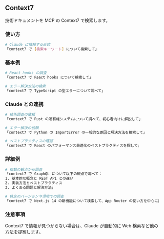 ## Context7

技術ドキュメントを MCP の Context7 で検索します。

### 使い方

```bash
# Claude に依頼する形式
「context7 で [検索キーワード] について検索して」
```

### 基本例

```bash
# React hooks の調査
「context7 で React hooks について検索して」

# エラー解決方法の検索
「context7 で TypeScript の型エラーについて調べて」
```

### Claude との連携

```bash
# 技術調査の依頼
「context7 で Rust の所有権システムについて調べて、初心者向けに解説して」

# エラー解決の依頼
「context7 で Python の ImportError の一般的な原因と解決方法を検索して」

# ベストプラクティスの確認
「context7 で React のパフォーマンス最適化のベストプラクティスを探して」
```

### 詳細例

```bash
# 複数の観点から調査
「context7 で GraphQL について以下の観点で調べて：
1. 基本的な概念と REST API との違い
2. 実装方法とベストプラクティス
3. よくある問題と解決方法」

# 特定のバージョンや環境での調査
「context7 で Next.js 14 の新機能について検索して、App Router の使い方を中心に説明して」
```

### 注意事項

Context7 で情報が見つからない場合は、Claude が自動的に Web 検索など他の方法を提案します。